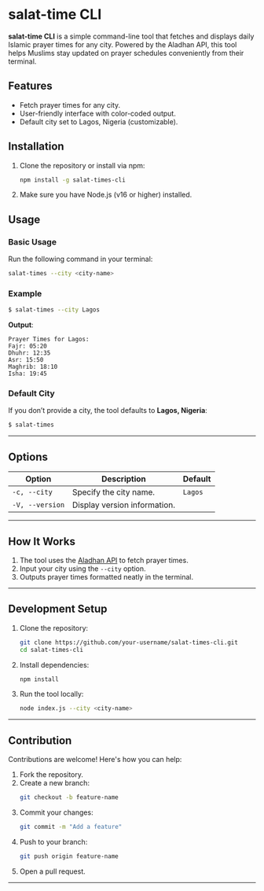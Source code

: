 # salat-time CLI

**salat-time CLI** is a simple command-line tool that fetches and displays daily Islamic prayer times for any city. Powered by the Aladhan API, this tool helps Muslims stay updated on prayer schedules conveniently from their terminal.

## Features
- Fetch prayer times for any city.
- User-friendly interface with color-coded output.
- Default city set to Lagos, Nigeria (customizable).

## Installation

1. Clone the repository or install via npm:
   ```bash
   npm install -g salat-times-cli
   ```

2. Make sure you have Node.js (v16 or higher) installed.

## Usage

### Basic Usage
Run the following command in your terminal:
```bash
salat-times --city <city-name>
```

### Example
```bash
$ salat-times --city Lagos
```

**Output**:
```plaintext
Prayer Times for Lagos:
Fajr: 05:20
Dhuhr: 12:35
Asr: 15:50
Maghrib: 18:10
Isha: 19:45
```

### Default City
If you don’t provide a city, the tool defaults to **Lagos, Nigeria**:
```bash
$ salat-times
```

---

## Options
| Option           | Description                     | Default         |
|-------------------|---------------------------------|-----------------|
| `-c, --city`      | Specify the city name.          | `Lagos`         |
| `-V, --version`   | Display version information.    |                 |

---

## How It Works
1. The tool uses the [Aladhan API](https://aladhan.com/prayer-times-api) to fetch prayer times.
2. Input your city using the `--city` option.
3. Outputs prayer times formatted neatly in the terminal.

---

## Development Setup

1. Clone the repository:
   ```bash
   git clone https://github.com/your-username/salat-times-cli.git
   cd salat-times-cli
   ```

2. Install dependencies:
   ```bash
   npm install
   ```

3. Run the tool locally:
   ```bash
   node index.js --city <city-name>
   ```

---

## Contribution

Contributions are welcome! Here's how you can help:
1. Fork the repository.
2. Create a new branch:
   ```bash
   git checkout -b feature-name
   ```
3. Commit your changes:
   ```bash
   git commit -m "Add a feature"
   ```
4. Push to your branch:
   ```bash
   git push origin feature-name
   ```
5. Open a pull request.

---
